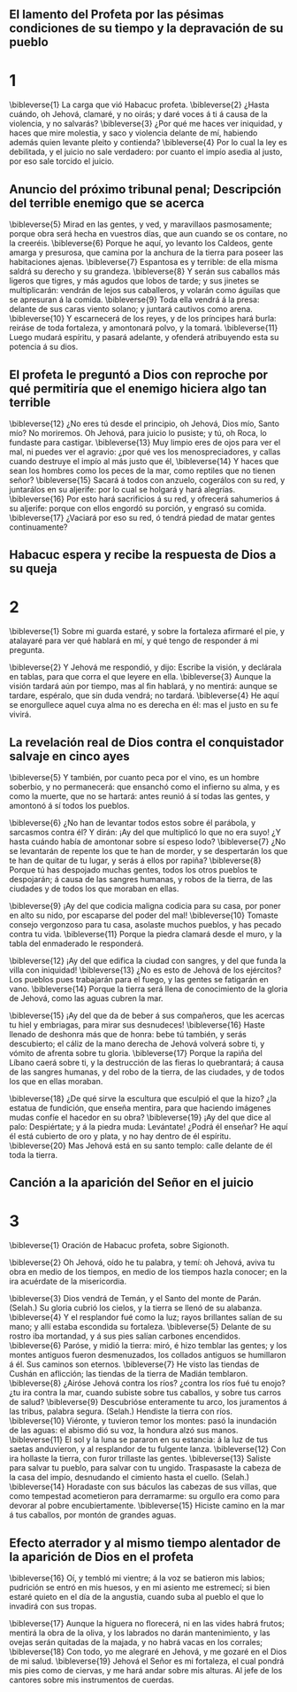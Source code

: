 ## El lamento del Profeta por las pésimas condiciones de su tiempo y la depravación de su pueblo
# 1 
\bibleverse{1} La carga que vió Habacuc profeta. 
\bibleverse{2} ¿Hasta cuándo, oh Jehová, clamaré, y no oirás; y daré voces á ti á causa de la violencia, y no salvarás? 
\bibleverse{3} ¿Por qué me haces ver iniquidad, y haces que mire molestia, y saco y violencia delante de mí, habiendo además quien levante pleito y contienda? 
\bibleverse{4} Por lo cual la ley es debilitada, y el juicio no sale verdadero: por cuanto el impío asedia al justo, por eso sale torcido el juicio.

## Anuncio del próximo tribunal penal; Descripción del terrible enemigo que se acerca
 
\bibleverse{5} Mirad en las gentes, y ved, y maravillaos pasmosamente; porque obra será hecha en vuestros días, que aun cuando se os contare, no la creeréis. 
\bibleverse{6} Porque he aquí, yo levanto los Caldeos, gente amarga y presurosa, que camina por la anchura de la tierra para poseer las habitaciones ajenas. 
\bibleverse{7} Espantosa es y terrible: de ella misma saldrá su derecho y su grandeza. 
\bibleverse{8} Y serán sus caballos más ligeros que tigres, y más agudos que lobos de tarde; y sus jinetes se multiplicarán: vendrán de lejos sus caballeros, y volarán como águilas que se apresuran á la comida. 
\bibleverse{9} Toda ella vendrá á la presa: delante de sus caras viento solano; y juntará cautivos como arena. 
\bibleverse{10} Y escarnecerá de los reyes, y de los príncipes hará burla: reiráse de toda fortaleza, y amontonará polvo, y la tomará. 
\bibleverse{11} Luego mudará espíritu, y pasará adelante, y ofenderá atribuyendo esta su potencia á su dios.

## El profeta le preguntó a Dios con reproche por qué permitiría que el enemigo hiciera algo tan terrible
 
\bibleverse{12} ¿No eres tú desde el principio, oh Jehová, Dios mío, Santo mío? No moriremos. Oh Jehová, para juicio lo pusiste; y tú, oh Roca, lo fundaste para castigar. 
\bibleverse{13} Muy limpio eres de ojos para ver el mal, ni puedes ver el agravio: ¿por qué ves los menospreciadores, y callas cuando destruye el impío al más justo que él, 
\bibleverse{14} Y haces que sean los hombres como los peces de la mar, como reptiles que no tienen señor? 
\bibleverse{15} Sacará á todos con anzuelo, cogerálos con su red, y juntarálos en su aljerife: por lo cual se holgará y hará alegrías. 
\bibleverse{16} Por esto hará sacrificios á su red, y ofrecerá sahumerios á su aljerife: porque con ellos engordó su porción, y engrasó su comida. 
\bibleverse{17} ¿Vaciará por eso su red, ó tendrá piedad de matar gentes continuamente? 

## Habacuc espera y recibe la respuesta de Dios a su queja
# 2 
\bibleverse{1} Sobre mi guarda estaré, y sobre la fortaleza afirmaré el pie, y atalayaré para ver qué hablará en mí, y qué tengo de responder á mi pregunta.

 
\bibleverse{2} Y Jehová me respondió, y dijo: Escribe la visión, y declárala en tablas, para que corra el que leyere en ella. 
\bibleverse{3} Aunque la visión tardará aún por tiempo, mas al fin hablará, y no mentirá: aunque se tardare, espéralo, que sin duda vendrá; no tardará. 
\bibleverse{4} He aquí se enorgullece aquel cuya alma no es derecha en él: mas el justo en su fe vivirá.

## La revelación real de Dios contra el conquistador salvaje en cinco ayes
 
\bibleverse{5} Y también, por cuanto peca por el vino, es un hombre soberbio, y no permanecerá: que ensanchó como el infierno su alma, y es como la muerte, que no se hartará: antes reunió á sí todas las gentes, y amontonó á sí todos los pueblos.

 
\bibleverse{6} ¿No han de levantar todos estos sobre él parábola, y sarcasmos contra él? Y dirán: ¡Ay del que multiplicó lo que no era suyo! ¿Y hasta cuándo había de amontonar sobre sí espeso lodo? 
\bibleverse{7} ¿No se levantarán de repente los que te han de morder, y se despertarán los que te han de quitar de tu lugar, y serás á ellos por rapiña? 
\bibleverse{8} Porque tú has despojado muchas gentes, todos los otros pueblos te despojarán; á causa de las sangres humanas, y robos de la tierra, de las ciudades y de todos los que moraban en ellas.

 
\bibleverse{9} ¡Ay del que codicia maligna codicia para su casa, por poner en alto su nido, por escaparse del poder del mal! 
\bibleverse{10} Tomaste consejo vergonzoso para tu casa, asolaste muchos pueblos, y has pecado contra tu vida. 
\bibleverse{11} Porque la piedra clamará desde el muro, y la tabla del enmaderado le responderá.

 
\bibleverse{12} ¡Ay del que edifica la ciudad con sangres, y del que funda la villa con iniquidad! 
\bibleverse{13} ¿No es esto de Jehová de los ejércitos? Los pueblos pues trabajarán para el fuego, y las gentes se fatigarán en vano. 
\bibleverse{14} Porque la tierra será llena de conocimiento de la gloria de Jehová, como las aguas cubren la mar.

 
\bibleverse{15} ¡Ay del que da de beber á sus compañeros, que les acercas tu hiel y embriagas, para mirar sus desnudeces! 
\bibleverse{16} Haste llenado de deshonra más que de honra: bebe tú también, y serás descubierto; el cáliz de la mano derecha de Jehová volverá sobre ti, y vómito de afrenta sobre tu gloria. 
\bibleverse{17} Porque la rapiña del Líbano caerá sobre ti, y la destrucción de las fieras lo quebrantará; á causa de las sangres humanas, y del robo de la tierra, de las ciudades, y de todos los que en ellas moraban.

 
\bibleverse{18} ¿De qué sirve la escultura que esculpió el que la hizo? ¿la estatua de fundición, que enseña mentira, para que haciendo imágenes mudas confíe el hacedor en su obra? 
\bibleverse{19} ¡Ay del que dice al palo: Despiértate; y á la piedra muda: Levántate! ¿Podrá él enseñar? He aquí él está cubierto de oro y plata, y no hay dentro de él espíritu. 
\bibleverse{20} Mas Jehová está en su santo templo: calle delante de él toda la tierra. 

## Canción a la aparición del Señor en el juicio
# 3 
\bibleverse{1} Oración de Habacuc profeta, sobre Sigionoth.

 
\bibleverse{2} Oh Jehová, oído he tu palabra, y temí: oh Jehová, aviva tu obra en medio de los tiempos, en medio de los tiempos hazla conocer; en la ira acuérdate de la misericordia.

 
\bibleverse{3} Dios vendrá de Temán, y el Santo del monte de Parán. (Selah.) Su gloria cubrió los cielos, y la tierra se llenó de su alabanza. 
\bibleverse{4} Y el resplandor fué como la luz; rayos brillantes salían de su mano; y allí estaba escondida su fortaleza. 
\bibleverse{5} Delante de su rostro iba mortandad, y á sus pies salían carbones encendidos. 
\bibleverse{6} Paróse, y midió la tierra: miró, é hizo temblar las gentes; y los montes antiguos fueron desmenuzados, los collados antiguos se humillaron á él. Sus caminos son eternos. 
\bibleverse{7} He visto las tiendas de Cushán en aflicción; las tiendas de la tierra de Madián temblaron. 
\bibleverse{8} ¿Airóse Jehová contra los ríos? ¿contra los ríos fué tu enojo? ¿tu ira contra la mar, cuando subiste sobre tus caballos, y sobre tus carros de salud? 
\bibleverse{9} Descubrióse enteramente tu arco, los juramentos á las tribus, palabra segura. (Selah.) Hendiste la tierra con ríos. 
\bibleverse{10} Viéronte, y tuvieron temor los montes: pasó la inundación de las aguas: el abismo dió su voz, la hondura alzó sus manos. 
\bibleverse{11} El sol y la luna se pararon en su estancia: á la luz de tus saetas anduvieron, y al resplandor de tu fulgente lanza. 
\bibleverse{12} Con ira hollaste la tierra, con furor trillaste las gentes. 
\bibleverse{13} Saliste para salvar tu pueblo, para salvar con tu ungido. Traspasaste la cabeza de la casa del impío, desnudando el cimiento hasta el cuello. (Selah.) 
\bibleverse{14} Horadaste con sus báculos las cabezas de sus villas, que como tempestad acometieron para derramarme: su orgullo era como para devorar al pobre encubiertamente. 
\bibleverse{15} Hiciste camino en la mar á tus caballos, por montón de grandes aguas.

## Efecto aterrador y al mismo tiempo alentador de la aparición de Dios en el profeta
 
\bibleverse{16} Oí, y tembló mi vientre; á la voz se batieron mis labios; pudrición se entró en mis huesos, y en mi asiento me estremecí; si bien estaré quieto en el día de la angustia, cuando suba al pueblo el que lo invadirá con sus tropas.

 
\bibleverse{17} Aunque la higuera no florecerá, ni en las vides habrá frutos; mentirá la obra de la oliva, y los labrados no darán mantenimiento, y las ovejas serán quitadas de la majada, y no habrá vacas en los corrales; 
\bibleverse{18} Con todo, yo me alegraré en Jehová, y me gozaré en el Dios de mi salud. 
\bibleverse{19} Jehová el Señor es mi fortaleza, el cual pondrá mis pies como de ciervas, y me hará andar sobre mis alturas. Al jefe de los cantores sobre mis instrumentos de cuerdas. 